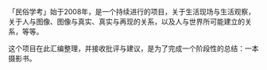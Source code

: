「民俗学考」始于2008年，是一个持续进行的项目，关于生活现场与生活观察，关于人与图像、图像与真实、真实与再现的关系，以及人与世界所可能建立的关系，等等。

这个项目在此汇编整理，并接收批评与建议，是为了完成一个阶段性的总结：一本摄影书。 

